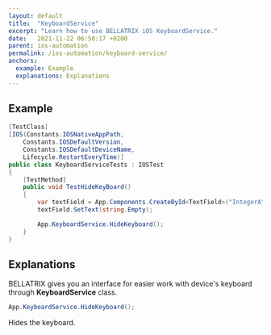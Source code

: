```yaml
---
layout: default
title:  "KeyboardService"
excerpt: "Learn how to use BELLATRIX iOS KeyboardService."
date:   2021-11-22 06:50:17 +0200
parent: ios-automation
permalink: /ios-automation/keyboard-service/
anchors:
  example: Example
  explanations: Explanations
---
```

Example
-------
```csharp
[TestClass]
[IOS(Constants.IOSNativeAppPath,
    Constants.IOSDefaultVersion,
    Constants.IOSDefaultDeviceName,
    Lifecycle.RestartEveryTime)]
public class KeyboardServiceTests : IOSTest
{
    [TestMethod]
    public void TestHideKeyBoard()
    {
        var textField = App.Components.CreateById<TextField>("IntegerA");
        textField.SetText(string.Empty);

        App.KeyboardService.HideKeyboard();
    }
}
```

Explanations
------------
BELLATRIX gives you an interface for easier work with device's keyboard through **KeyboardService** class.
```csharp
App.KeyboardService.HideKeyboard();
```
Hides the keyboard.